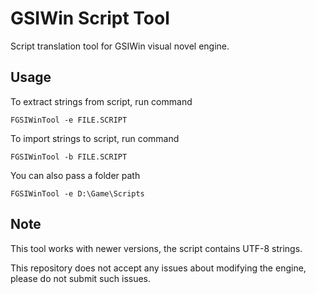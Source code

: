 # GSIWin Script Tool

Script translation tool for GSIWin visual novel engine.

## Usage

To extract strings from script, run command

```
FGSIWinTool -e FILE.SCRIPT
```

To import strings to script, run command

```
FGSIWinTool -b FILE.SCRIPT
```

You can also pass a folder path

```
FGSIWinTool -e D:\Game\Scripts
```

## Note

This tool works with newer versions, the script contains UTF-8 strings.

This repository does not accept any issues about modifying the engine, please do not submit such issues.
